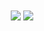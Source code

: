 <div align="center">
  <img
    align="center"
    src="https://github-readme-stats.vercel.app/api?username=mohammadizanloo55&show_icons=true&theme=radical"
  />
  <img
    align="center"
    src="https://github-readme-stats.vercel.app/api/top-langs/?username=anuraghazra&show_icons=true&theme=radical"
  />
</div>


